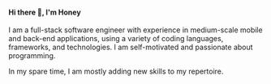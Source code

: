#### Hi there 👋, I'm Honey
I am a full-stack software engineer with experience in medium-scale mobile and back-end applications, using a variety of coding languages, frameworks, and technologies. I am self-motivated and passionate about programming.

In my spare time, I am mostly adding new skills to my repertoire.

<!--
**honeyyadav/honeyyadav** is a ✨ _special_ ✨ repository because its `README.md` (this file) appears on your GitHub profile.

Here are some ideas to get you started:

- 🔭 I’m currently working on ...
- 🌱 I’m currently learning ...
- 👯 I’m looking to collaborate on ...
- 🤔 I’m looking for help with ...
- 💬 Ask me about ...
- 📫 How to reach me: ...
- 😄 Pronouns: ...
- ⚡ Fun fact: ...
-->
